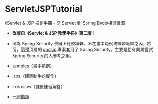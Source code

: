 # ServletJSPTutorial
《Servlet &amp; JSP 技術手冊 - 從 Servlet 到 Spring Boot》相關資源

- **改版自《Servlet &amp; JSP 教學手冊》第二版！**
- 因為 Spring Security 使用上比較複雜，不在書中範例或練習範圍之內，然而，這邊頂層的 [gossip](gossip) 專案套用了 Spring Security，主要是給有興趣嘗試 Spring Security 的人參考之用。

- samples（書中範例）
- labs（建議動手的實作）
- exercises（課後練習解答）
- [一刷勘誤](errata.md)
